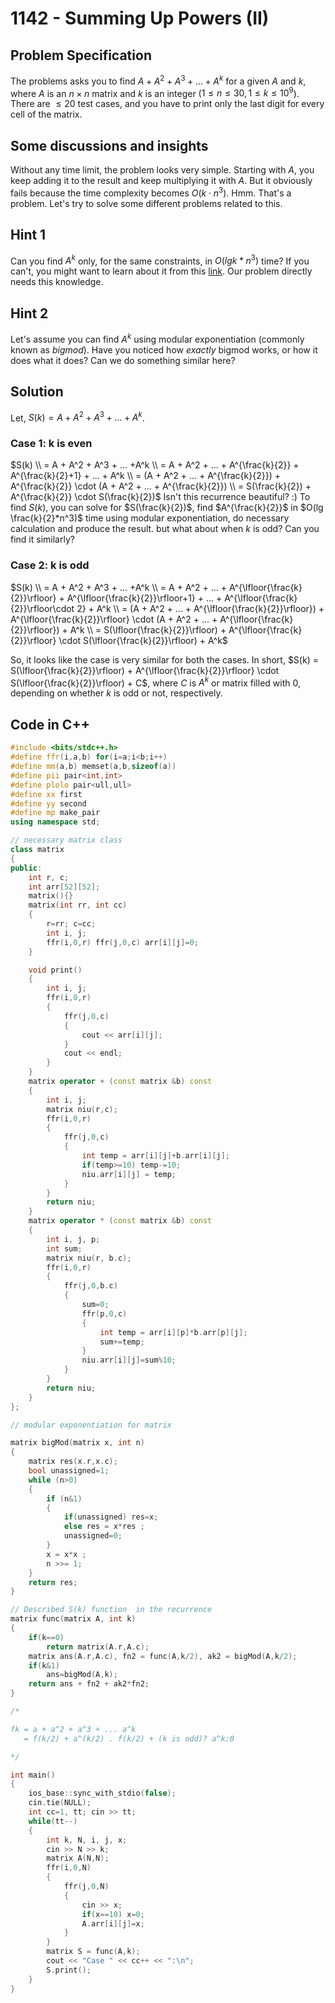 # 1142 - Summing Up Powers (II)

## Problem Specification
The problems asks you to find $A+A^2+A^3+...+A^k$ for a given $A$ and $k$, where $A$ is an $n \times n$ matrix and $k$ is an integer ($1\leq n\leq 30, 1\leq k\leq 10^9$). There are $\leq 20$ test cases, and you have to print only the last digit for every cell of the matrix.

## Some discussions and insights
Without any time limit, the problem looks very simple. Starting with $A$, you keep adding it to the result and keep multiplying it with $A$. But it obviously fails because the time complexity becomes $O(k\cdot n^3)$. Hmm. That's a problem. Let's try to solve some different problems related to this.

## Hint 1
Can you find $A^k$ only, for the same constraints, in $O(lg k*n^3)$ time? If you can't, you might want to learn about it from this [link](https://en.wikipedia.org/wiki/Modular_exponentiation). Our problem directly needs this knowledge.

## Hint 2
Let's assume you can find $A^k$ using modular exponentiation (commonly known as _bigmod_). Have you noticed how _exactly_ bigmod works, or how it does what it does? Can we do something similar here?

## Solution
Let, $S(k) = A+A^2+A^3+...+A^k$. 

### Case 1: k is even
$S(k)   \\
    = A + A^2 + A^3 + ... +A^k \\
    = A + A^2 + ... + A^{\frac{k}{2}} + A^{\frac{k}{2}+1} + ... + A^k \\
    = (A + A^2 + ... + A^{\frac{k}{2}}) + A^{\frac{k}{2}} \cdot (A + A^2 + ... + A^{\frac{k}{2}}) \\
    = S(\frac{k}{2}) + A^{\frac{k}{2}} \cdot S(\frac{k}{2})$
Isn't this recurrence beautiful? :) To find $S(k)$, you can solve for $S(\frac{k}{2})$, find $A^{\frac{k}{2}}$ in $O(lg \frac{k}{2}*n^3)$ time using modular exponentiation, do necessary calculation and produce the result. but what about when $k$ is odd? Can you find it similarly?

### Case 2: k is odd
$S(k)   \\
    = A + A^2 + A^3 + ... +A^k \\
    = A + A^2 + ... + A^{\lfloor{\frac{k}{2}}\rfloor} + A^{\lfloor{\frac{k}{2}}\rfloor+1} + ... + A^{\lfloor{\frac{k}{2}}\rfloor\cdot 2} + A^k \\
    = (A + A^2 + ... + A^{\lfloor{\frac{k}{2}}\rfloor}) + A^{\lfloor{\frac{k}{2}}\rfloor} \cdot (A + A^2 + ... + A^{\lfloor{\frac{k}{2}}\rfloor}) + A^k \\
    = S(\lfloor{\frac{k}{2}}\rfloor) + A^{\lfloor{\frac{k}{2}}\rfloor} \cdot S(\lfloor{\frac{k}{2}}\rfloor) + A^k$

So, it looks like the case is very similar for both the cases. In short,
$S(k) = S(\lfloor{\frac{k}{2}}\rfloor) + A^{\lfloor{\frac{k}{2}}\rfloor} \cdot S(\lfloor{\frac{k}{2}}\rfloor) + C$, where $C$ is $A^k$ or matrix filled with $0$, depending on whether $k$ is odd or not, respectively.

## Code in C++
```cpp
#include <bits/stdc++.h>
#define ffr(i,a,b) for(i=a;i<b;i++)
#define mm(a,b) memset(a,b,sizeof(a))
#define pii pair<int,int>
#define plolo pair<ull,ull>
#define xx first
#define yy second
#define mp make_pair
using namespace std;

// necessary matrix class
class matrix
{
public:
    int r, c;
    int arr[52][52];
    matrix(){}
    matrix(int rr, int cc)
    {
        r=rr; c=cc;
        int i, j;
        ffr(i,0,r) ffr(j,0,c) arr[i][j]=0;
    }

    void print()
    {
        int i, j;
        ffr(i,0,r)
        {
            ffr(j,0,c)
            {
                cout << arr[i][j];
            }
            cout << endl;
        }
    }
    matrix operator + (const matrix &b) const
    {
        int i, j;
        matrix niu(r,c);
        ffr(i,0,r)
        {
            ffr(j,0,c)
            {
                int temp = arr[i][j]+b.arr[i][j];
                if(temp>=10) temp-=10;
                niu.arr[i][j] = temp;
            }
        }
        return niu;
    }
    matrix operator * (const matrix &b) const
    {
        int i, j, p;
        int sum;
        matrix niu(r, b.c);
        ffr(i,0,r)
        {
            ffr(j,0,b.c)
            {
                sum=0;
                ffr(p,0,c)
                {
                    int temp = arr[i][p]*b.arr[p][j];
                    sum+=temp;
                }
                niu.arr[i][j]=sum%10;
            }
        }
        return niu;
    }
};

// modular exponentiation for matrix 

matrix bigMod(matrix x, int n)
{
    matrix res(x.r,x.c);
    bool unassigned=1;
    while (n>0)
    {
        if (n&1)
        {
            if(unassigned) res=x;
            else res = x*res ;
            unassigned=0;
        }
        x = x*x ;
        n >>= 1;
    }
    return res;
}

// Described S(k) function  in the recurrence
matrix func(matrix A, int k)
{
    if(k==0)
        return matrix(A.r,A.c);
    matrix ans(A.r,A.c), fn2 = func(A,k/2), ak2 = bigMod(A,k/2);
    if(k&1)
        ans=bigMod(A,k);
    return ans + fn2 + ak2*fn2;
}

/*

fk = a + a^2 + a^3 + ... a^k
   = f(k/2) + a^(k/2) . f(k/2) + (k is odd)? a^k:0

*/

int main()
{
    ios_base::sync_with_stdio(false);
    cin.tie(NULL);
    int cc=1, tt; cin >> tt;
    while(tt--)
    {
        int k, N, i, j, x;
        cin >> N >> k;
        matrix A(N,N);
        ffr(i,0,N)
        {
            ffr(j,0,N)
            {
                cin >> x;
                if(x==10) x=0;
                A.arr[i][j]=x;
            }
        }
        matrix S = func(A,k);
        cout << "Case " << cc++ << ":\n";
        S.print();
    }
}
```